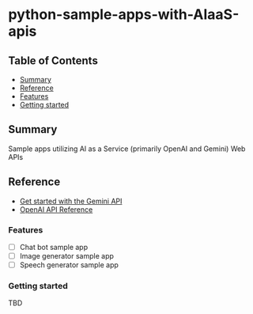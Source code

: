 # python-sample-apps-with-AIaaS-apis

## Table of Contents

+ [Summary](#summary)
+ [Reference](#reference)
+ [Features](#features)
+ [Getting started](#getting-started)

## Summary

Sample apps utilizing AI as a Service (primarily OpenAI and Gemini) Web APIs

## Reference

- [Get started with the Gemini API](https://ai.google.dev/docs)
- [OpenAI API Reference](https://platform.openai.com/docs/api-reference/introduction)

### Features

- [ ] Chat bot sample app
- [ ] Image generator sample app
- [ ] Speech generator sample app

### Getting started

TBD
